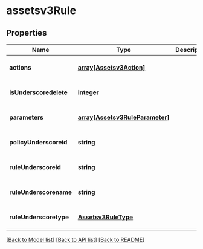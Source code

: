 # assetsv3Rule

## Properties
Name | Type | Description | Notes
------------ | ------------- | ------------- | -------------
**actions** | [**array[Assetsv3Action]**](Assetsv3Action.md) |  | [optional] [default to null]
**isUnderscoredelete** | **integer** |  | [optional] [default to null]
**parameters** | [**array[Assetsv3RuleParameter]**](Assetsv3RuleParameter.md) |  | [optional] [default to null]
**policyUnderscoreid** | **string** |  | [optional] [default to null]
**ruleUnderscoreid** | **string** |  | [optional] [default to null]
**ruleUnderscorename** | **string** |  | [optional] [default to null]
**ruleUnderscoretype** | [**Assetsv3RuleType**](Assetsv3RuleType.md) |  | [optional] [default to null]

[[Back to Model list]](../README.md#documentation-for-models) [[Back to API list]](../README.md#documentation-for-api-endpoints) [[Back to README]](../README.md)


